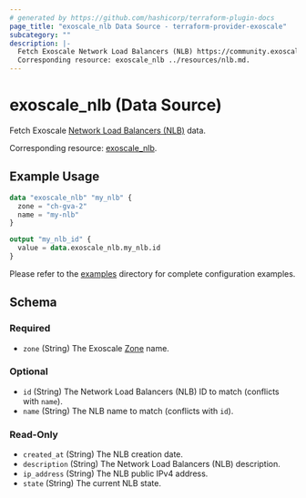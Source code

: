 ```yaml
---
# generated by https://github.com/hashicorp/terraform-plugin-docs
page_title: "exoscale_nlb Data Source - terraform-provider-exoscale"
subcategory: ""
description: |-
  Fetch Exoscale Network Load Balancers (NLB) https://community.exoscale.com/documentation/compute/network-load-balancer/ data.
  Corresponding resource: exoscale_nlb ../resources/nlb.md.
---
```


# exoscale_nlb (Data Source)

Fetch Exoscale [Network Load Balancers (NLB)](https://community.exoscale.com/documentation/compute/network-load-balancer/) data.

Corresponding resource: [exoscale_nlb](../resources/nlb.md).

## Example Usage

```terraform
data "exoscale_nlb" "my_nlb" {
  zone = "ch-gva-2"
  name = "my-nlb"
}

output "my_nlb_id" {
  value = data.exoscale_nlb.my_nlb.id
}
```

Please refer to the [examples](https://github.com/exoscale/terraform-provider-exoscale/tree/master/examples/)
directory for complete configuration examples.

<!-- schema generated by tfplugindocs -->
## Schema

### Required

- `zone` (String) The Exoscale [Zone](https://www.exoscale.com/datacenters/) name.

### Optional

- `id` (String) The Network Load Balancers (NLB) ID to match (conflicts with `name`).
- `name` (String) The NLB name to match (conflicts with `id`).

### Read-Only

- `created_at` (String) The NLB creation date.
- `description` (String) The Network Load Balancers (NLB) description.
- `ip_address` (String) The NLB public IPv4 address.
- `state` (String) The current NLB state.


